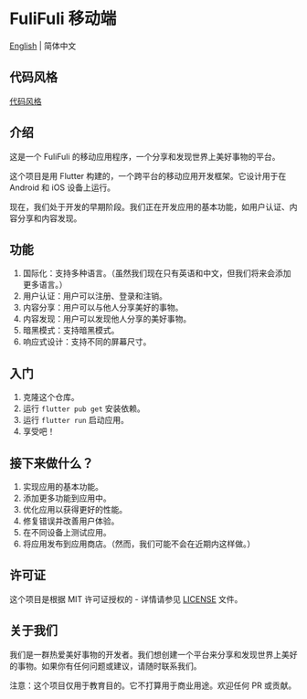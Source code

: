 # FuliFuli 移动端

[English](README.md) | 简体中文

## 代码风格

[代码风格](codestyle.zh-CN.md)

## 介绍

这是一个 FuliFuli 的移动应用程序，一个分享和发现世界上美好事物的平台。

这个项目是用 Flutter 构建的，一个跨平台的移动应用开发框架。它设计用于在 Android 和 iOS 设备上运行。

现在，我们处于开发的早期阶段。我们正在开发应用的基本功能，如用户认证、内容分享和内容发现。

## 功能

1. 国际化：支持多种语言。（虽然我们现在只有英语和中文，但我们将来会添加更多语言。）
2. 用户认证：用户可以注册、登录和注销。
3. 内容分享：用户可以与他人分享美好的事物。
4. 内容发现：用户可以发现他人分享的美好事物。
5. 暗黑模式：支持暗黑模式。
6. 响应式设计：支持不同的屏幕尺寸。

## 入门

1. 克隆这个仓库。
2. 运行 `flutter pub get` 安装依赖。
3. 运行 `flutter run` 启动应用。
4. 享受吧！

## 接下来做什么？

1. 实现应用的基本功能。
2. 添加更多功能到应用中。
3. 优化应用以获得更好的性能。
4. 修复错误并改善用户体验。
5. 在不同设备上测试应用。
6. 将应用发布到应用商店。（然而，我们可能不会在近期内这样做。）

## 许可证

这个项目是根据 MIT 许可证授权的 - 详情请参见 [LICENSE](LICENSE) 文件。

## 关于我们

我们是一群热爱美好事物的开发者。我们想创建一个平台来分享和发现世界上美好的事物。如果你有任何问题或建议，请随时联系我们。

注意：这个项目仅用于教育目的。它不打算用于商业用途。欢迎任何 PR 或贡献。